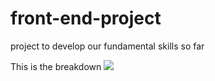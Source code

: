 # front-end-project
project to develop our fundamental skills so far

This is the breakdown
![](https://user-images.githubusercontent.com/67750293/119066038-81e55e80-b9a4-11eb-8028-97b54e4981db.png)

